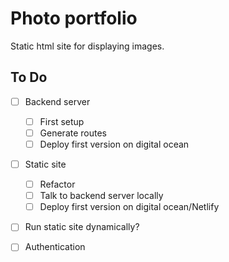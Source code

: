 # Photo portfolio

Static html site for displaying images.

## To Do

* [ ] Backend server
    * [ ] First setup 
    * [ ] Generate routes
    * [ ] Deploy first version on digital ocean

* [ ] Static site
    * [ ] Refactor
    * [ ] Talk to backend server locally
    * [ ] Deploy first version on digital ocean/Netlify

* [ ] Run static site dynamically?

* [ ] Authentication